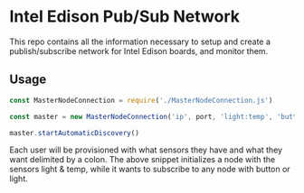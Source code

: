 Intel Edison Pub/Sub Network 
===================

This repo contains all the information necessary to setup and create a publish/subscribe network for Intel Edison boards, and monitor them. 


Usage
-------------

```JavaScript 
const MasterNodeConnection = require('./MasterNodeConnection.js')

const master = new MasterNodeConnection('ip', port, 'light:temp', 'button:light', ()=>{})

master.startAutomaticDiscovery()
```
Each user will be provisioned with what sensors they have and what they want delimited by a colon. The above snippet initializes a node with the sensors light & temp, while it wants to subscribe to any node with button or light. 
